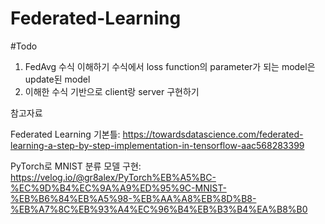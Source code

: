 # Federated-Learning

#Todo
1. FedAvg 수식 이해하기
    수식에서 loss function의 parameter가 되는 model은 update된 model
2. 이해한 수식 기반으로 client랑 server 구현하기

참고자료

Federated Learning 기본틀: https://towardsdatascience.com/federated-learning-a-step-by-step-implementation-in-tensorflow-aac568283399

PyTorch로 MNIST 분류 모델 구현: https://velog.io/@gr8alex/PyTorch%EB%A5%BC-%EC%9D%B4%EC%9A%A9%ED%95%9C-MNIST-%EB%B6%84%EB%A5%98-%EB%AA%A8%EB%8D%B8-%EB%A7%8C%EB%93%A4%EC%96%B4%EB%B3%B4%EA%B8%B0